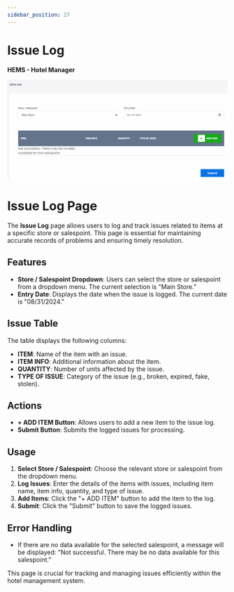 ```yaml
---
sidebar_position: 27
---
```


# Issue Log

**HEMS - Hotel Manager**

![HEMS Registration](../../static/img/issuelog.png "HEMS Registration")

# Issue Log Page

The **Issue Log** page allows users to log and track issues related to items at a specific store or salespoint. This page is essential for maintaining accurate records of problems and ensuring timely resolution.

## Features

- **Store / Salespoint Dropdown**: Users can select the store or salespoint from a dropdown menu. The current selection is "Main Store."
- **Entry Date**: Displays the date when the issue is logged. The current date is "08/31/2024."

## Issue Table

The table displays the following columns:

- **ITEM**: Name of the item with an issue.
- **ITEM INFO**: Additional information about the item.
- **QUANTITY**: Number of units affected by the issue.
- **TYPE OF ISSUE**: Category of the issue (e.g., broken, expired, fake, stolen).

## Actions

- **+ ADD ITEM Button**: Allows users to add a new item to the issue log.
- **Submit Button**: Submits the logged issues for processing.

## Usage

1. **Select Store / Salespoint**: Choose the relevant store or salespoint from the dropdown menu.
2. **Log Issues**: Enter the details of the items with issues, including item name, item info, quantity, and type of issue.
3. **Add Items**: Click the "+ ADD ITEM" button to add the item to the log.
4. **Submit**: Click the "Submit" button to save the logged issues.

## Error Handling

- If there are no data available for the selected salespoint, a message will be displayed: "Not successful. There may be no data available for this salespoint."

This page is crucial for tracking and managing issues efficiently within the hotel management system.
